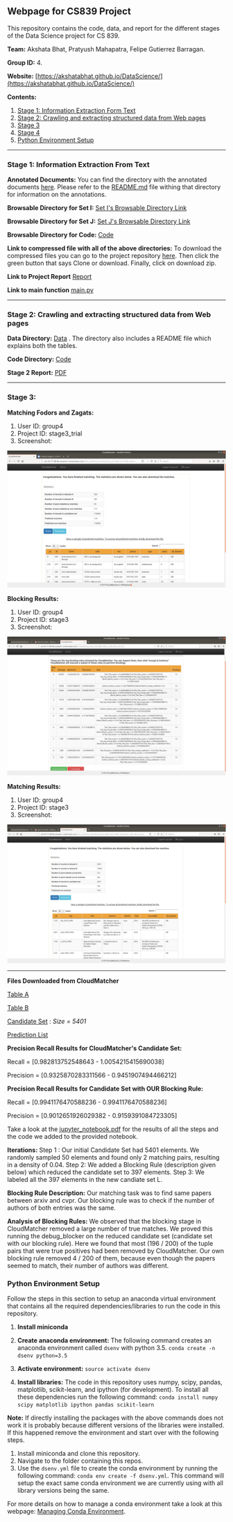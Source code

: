 ## Webpage for CS839 Project

This repository contains the code, data, and report for the different stages of the Data Science project for CS 839.

**Team:** Akshata Bhat, Pratyush Mahapatra, Felipe Gutierrez Barragan.

**Group ID:** 4.

**Website:** [https://akshatabhat.github.io/DataScience/](https://akshatabhat.github.io/DataScience/)

**Contents:**

1. [Stage 1: Information Extraction Form Text](#stage1)
2. [Stage 2: Crawling and extracting structured data from Web pages](#stage2)
3. [Stage 3](#stage3)
4. [Stage 4](#stage4)
5. [Python Environment Setup](#envsetup)

<hr>
<a name="stage1"></a>

### Stage 1: Information Extraction From Text

**Annotated Documents:** You can find the directory with the annotated documents [here](https://github.com/akshatabhat/DataScience/tree/master/FileRepo_Annotated). Please refer to the [README.md](https://github.com/akshatabhat/DataScience/blob/master/FileRepo_Annotated/README.md) file withing that directory for information on the annotations.

**Browsable Directory for Set I:** [Set I's Browsable Directory Link](https://github.com/akshatabhat/DataScience/tree/master/FileRepo_Annotated/SetI)

**Browsable Directory for Set J:** [Set J's Browsable Directory Link](https://github.com/akshatabhat/DataScience/tree/master/FileRepo_Annotated/SetJ)

**Browsable Directory for Code:** [Code](https://github.com/akshatabhat/DataScience)

**Link to compressed file with all of the above directories:** To download the compressed files you can go to the project repository [here](https://github.com/akshatabhat/DataScience). Then click the green button that says Clone or download. Finally, click on download zip.

**Link to Project Report** [Report](https://github.com/akshatabhat/DataScience/blob/master/CS839_Project1.pdf)

**Link to main function** [main.py](https://github.com/akshatabhat/DataScience/blob/master/src/main.py)

<hr>
<a name="stage2"></a>

### Stage 2:  Crawling and extracting structured data from Web pages

**Data Directory:** [Data](https://github.com/akshatabhat/DataScience/tree/master/stage2/data) . The directory also includes a README file which explains both the tables.

**Code Directory:** [Code](https://github.com/akshatabhat/DataScience/tree/master/stage2/src)

**Stage 2 Report:** [PDF](https://github.com/akshatabhat/DataScience/blob/master/stage2/project_stage2.pdf)

<hr>
<a name="stage3"></a>

### Stage 3: 

**Matching Fodors and Zagats:** 
1. User ID: group4
2. Project ID: stage3_trial
3. Screenshot: 
  <img src="stage2/cloudmatcher_trial_group4.png" alt="hi" class="inline"/>

**Blocking Results:** 
1. User ID: group4
2. Project ID: stage3
3. Screenshot: 
  <img src="stage3/blocking_rules.png" alt="hi" class="inline"/>
  
**Matching Results:** 
1. User ID: group4
2. Project ID: stage3
3. Screenshot: 
  <img src="stage3/matching_stats.png" alt="hi" class="inline"/>
<hr>
<a name="envsetup"></a>

**Files Downloaded from CloudMatcher**

[Table A](stage3/estimating_precision_recall/cvpr.csv)

[Table B](stage3/estimating_precision_recall/arxiv.csv)

[Candidate Set](stage3/estimating_precision_recall/cand_set.csv) : *Size = 5401*

[Prediction List](stage3/estimating_precision_recall/pred_list.csv)

**Precision Recall Results for CloudMatcher's Candidate Set:**

Recall = [0.982813752548643 - 1.0054215415690038]

Precision = [0.9325870283311566 - 0.9451907494466212]

**Precision Recall Results for Candidate Set with OUR Blocking Rule:**

Recall = [0.9941176470588236 - 0.9941176470588236]

Precision = [0.9012651926029382 - 0.9159391084723305]

Take a look at the [jupyter_notebook.pdf](stage3/estimating_precision_recall/jupyter_notebook.pdf) for the results of all the steps and the code we added to the provided notebook.

**Iterations:**
Step 1 : Our initial Candidate Set had 5401 elements. We randomly sampled 50 elements and found only 2 matching pairs, resulting in a density of 0.04.
Step 2: We added a Blocking Rule (description given below) which reduced the candidate set to 397 elements.
Step 3: We labeled all the 397 elements in the new candiate set L.

**Blocking Rule Description:** 
Our matching task was to find same papers between arxiv and cvpr. Our blocking rule was to check if the number of authors of both entries was the same. 

**Analysis of Blocking Rules:** 
We observed that the blocking stage in CloudMatcher removed a large number of true matches. We proved this running the debug_blocker on the reduced candidate set (candidate set with our blocking rule). Here we found that most (196 / 200) of the tuple pairs that were true positives had been removed by CloudMatcher. Our own blocking rule removed 4 / 200 of them, because even though the papers seemed to match, their number of authors was different.



### Python Environment Setup

Follow the steps in this section to setup an anaconda virtual environment that contains all the required dependencies/libraries to run the code in this repository.

1. **Install miniconda**
2. **Create anaconda environment:** The following command creates an anaconda environment called `dsenv` with python 3.5.
```conda create -n dsenv python=3.5 ```

3. **Activate environment:** 
```source activate dsenv```

4. **Install libraries:** The code in this repository uses numpy, scipy, pandas, matplotlib, scikit-learn, and ipython (for development). To install all these dependencies run the following command:
```conda install numpy scipy matplotlib ipython pandas scikit-learn```

**Note:** If directly installing the packages with the above commands does not work it is probably because different versions of the libraries were installed. If this happened remove the environment and start over with the following steps.

1. Install miniconda and clone this repository.
2. Navigate to the folder containing this repos.
3. Use the `dsenv.yml` file to create the conda environment by running the following command: 
```conda env create -f dsenv.yml```. 
This command will setup the exact same conda environment we are currently using with all library versions being the same.

For more details on how to manage a conda environment take a look at this webpage: [Managing Conda Environment](https://conda.io/projects/conda/en/latest/user-guide/tasks/manage-environments.html#sharing-an-environment).

